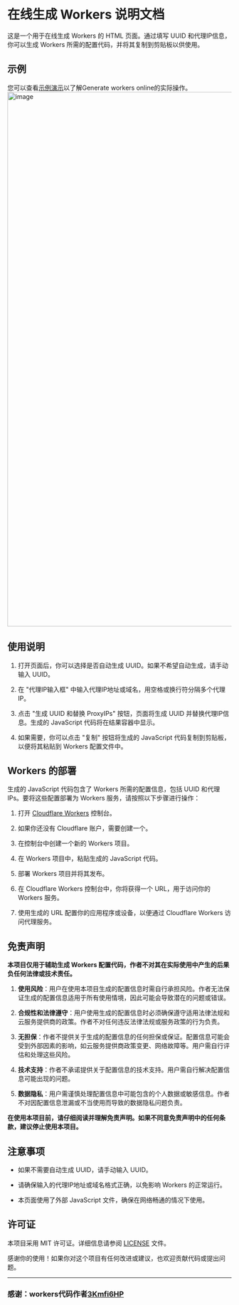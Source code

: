 # 在线生成 Workers 说明文档

这是一个用于在线生成 Workers 的 HTML 页面。通过填写 UUID 和代理IP信息，你可以生成 Workers 所需的配置代码，并将其复制到剪贴板以供使用。

## 示例
您可以查看[示例演示](https://js.ymy.gay/)以了解Generate workers online的实际操作。
<img width="1202" alt="image" src="https://github.com/ymyuuu/workers-vless/assets/135582157/56757979-815e-4f12-8e5e-392f7fc590a8">

## 使用说明

1. 打开页面后，你可以选择是否自动生成 UUID。如果不希望自动生成，请手动输入 UUID。

2. 在 "代理IP输入框" 中输入代理IP地址或域名，用空格或换行符分隔多个代理IP。

3. 点击 "生成 UUID 和替换 ProxyIPs" 按钮，页面将生成 UUID 并替换代理IP信息。生成的 JavaScript 代码将在结果容器中显示。

4. 如果需要，你可以点击 "复制" 按钮将生成的 JavaScript 代码复制到剪贴板，以便将其粘贴到 Workers 配置文件中。

## Workers 的部署

生成的 JavaScript 代码包含了 Workers 所需的配置信息，包括 UUID 和代理IPs。要将这些配置部署为 Workers 服务，请按照以下步骤进行操作：

1. 打开 [Cloudflare Workers](https://workers.cloudflare.com/) 控制台。

2. 如果你还没有 Cloudflare 账户，需要创建一个。

3. 在控制台中创建一个新的 Workers 项目。

4. 在 Workers 项目中，粘贴生成的 JavaScript 代码。

5. 部署 Workers 项目并将其发布。

6. 在 Cloudflare Workers 控制台中，你将获得一个 URL，用于访问你的 Workers 服务。

7. 使用生成的 URL 配置你的应用程序或设备，以便通过 Cloudflare Workers 访问代理服务。

## 免责声明

**本项目仅用于辅助生成 Workers 配置代码，作者不对其在实际使用中产生的后果负任何法律或技术责任。**

1. **使用风险**：用户在使用本项目生成的配置信息时需自行承担风险。作者无法保证生成的配置信息适用于所有使用情境，因此可能会导致潜在的问题或错误。

2. **合规性和法律遵守**：用户使用生成的配置信息时必须确保遵守适用法律法规和云服务提供商的政策。作者不对任何违反法律法规或服务政策的行为负责。

3. **无担保**：作者不提供关于生成的配置信息的任何担保或保证。配置信息可能会受到外部因素的影响，如云服务提供商政策变更、网络故障等。用户需自行评估和处理这些风险。

4. **技术支持**：作者不承诺提供关于配置信息的技术支持。用户需自行解决配置信息可能出现的问题。

5. **数据隐私**：用户需谨慎处理配置信息中可能包含的个人数据或敏感信息。作者不对因配置信息泄漏或不当使用而导致的数据隐私问题负责。

**在使用本项目前，请仔细阅读并理解免责声明。如果不同意免责声明中的任何条款，建议停止使用本项目。**

## 注意事项

- 如果不需要自动生成 UUID，请手动输入 UUID。

- 请确保输入的代理IP地址或域名格式正确，以免影响 Workers 的正常运行。

- 本页面使用了外部 JavaScript 文件，确保在网络畅通的情况下使用。

## 许可证

本项目采用 MIT 许可证。详细信息请参阅 [LICENSE](LICENSE) 文件。

感谢你的使用！如果你对这个项目有任何改进或建议，也欢迎贡献代码或提出问题。

---
### 感谢：workers代码作者[3Kmfi6HP](https://github.com/3Kmfi6HP/EDtunnel)
